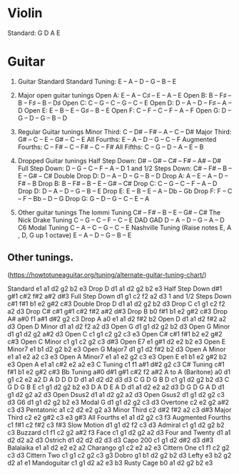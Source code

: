 
# Violin 
Standard: G D A E

# Guitar
1. Guitar Standard
Standard Tuning: E – A – D – G – B – E

2. Major open guitar tunings
Open A: E – A – C♯ – E – A – E
Open B: B – F♯ – B – F♯ – B – D♯
Open C: C – G – C – G – C – E
Open D: D – A – D – F♯ – A – D
Open E: E – B – E – G♯ – B – E
Open F: C – F – C – F – A – F
Open G: D – G – D – G –  B – D

3. Regular Guitar tunings
Minor Third: C – D# – F# – A – C – D#
Major Third: G# – C – E – G# – C – E
All Fourths: E – A – D – G – C – F
Augmented Fourths: C – F# – C – F# – C – F#
All Fifths: C – G – D – A – E – B

4. Dropped Guitar tunings
Half Step Down: D# – G# – C# – F# – A# – D#
Full Step Down: D – G – C – F – A – D
1 and 1/2 Steps Down: C# – F# – B – E – G# – C#
Double Drop D: D – A – D – G – B – D
Drop A: A – E – A – D – F# – B
Drop B: B – F# – B – E – G# – C#
Drop C: C – G – C – F – A – D
Drop D: D – A – D – G – B – E
Drop E: E – B – E – A – Db – Gb
Drop F: F – C – F – Bb – D – G
Drop G: G – D – G – C – E – A

5. Other guitar tunings
The Iommi Tuning	C# – F# – B – E – G# – C#
The Nick Drake Tuning	C – G – C – F – C – E
DAD GAD	D – A – D – G – A – D
C6 Modal Tuning	C – A – C – G – C – E
Nashville Tuning
(Raise notes E, A , D, G up 1 octave)	E – A – D – G – B – E


Other tunings.
--------------
(https://howtotuneaguitar.org/tuning/alternate-guitar-tuning-chart/)

Standard	e1	a1	d2	g2	b2	e3
Drop D	d1	a1	d2	g2	b2	e3
Half Step Down	d#1	g#1	c#2	f#2	a#2	d#3
Full Step Down	d1	g1	c2	f2	a2	d3
1 and 1/2 Steps Down	c#1	f#1	b1	e2	g#2	c#3
Double Drop D	d1	a1	d2	g2	b2	d3
Drop C	c1	g1	c2	f2	a2	d3
Drop C#	c#1	g#1	c#2	f#2	a#2	d#3
Drop B	b0	f#1	b1	e2	g#2	c#3
Drop A#	a#0	f1	a#1	d#2	g2	c3
Drop A	a0	e1	a1	d2	f#2	b2
Open D	d1	a1	d2	f#2	a2	d3
Open D Minor	d1	a1	d2	f2	a2	d3
Open G	d1	g1	d2	g2	b2	d3
Open G Minor	d1	g1	d2	g2	a#2	d3
Open C	c1	g1	c2	g2	c3	e3
Open C#	c#1	f#1	b2	e2	g#2	c#3
Open C Minor	c1	g1	c2	g2	c3	d#3
Open E7	e1	g#1	d2	e2	b2	e3
Open E Minor7	e1	b1	d2	g2	b2	e3
Open G Major7	d1	g1	d2	f#2	b2	d3
Open A Minor	e1	a1	e2	a2	c3	e3
Open A Minor7	e1	a1	e2	g2	c3	e3
Open E	e1	b1	e2	g#2	b2	e3
Open A	e1	a1	c#2	e2	a2	e3
C Tuning	c1	f1	a#1	d#2	g2	c3
C# Tuning	c#1	f#1	b1	e2	g#2	c#3
Bb Tuning	a#0	d#1	g#1	c#2	f2	a#2
A to A (Baritone)	a0	d1	g1	c2	e2	a2
D A D D D D	d1	a1	d2	d2	d3	d3
C G D G B D	c1	g1	d2	g2	b2	d3
C G D G B E	c1	g1	d2	g2	b2	e3
D A D E A D	d1	a1	d2	e2	a2	d3
D G D G A D	d1	g1	d2	g2	a2	d3
Open Dsus2	d1	a1	d2	g2	a2	d3
Open Gsus2	d1	g1	d2	g2	c3	d3
G6	d1	g1	d2	g2	b2	e3
Modal G	d1	g1	d2	g2	c3	d3
Overtone	c2	e2	g2	a#2	c3	d3
Pentatonic	a1	c2	d2	e2	g2	a3
Minor Third	c2	d#2	f#2	a2	c3	d#3
Major Third	c2	e2	g#2	c3	e3	g#3
All Fourths	e1	a1	d2	g2	c3	f3
Augmented Fourths	c1	f#1	c2	f#2	c3	f#3
Slow Motion	d1	g1	d2	f2	c3	d3
Admiral	c1	g1	d2	g2	b2	c3
Buzzard	c1	f1	c2	g2	a#2	f3
Face	c1	g1	d2	g2	a2	d3
Four and Twenty	d1	a1	d2	d2	a2	d3
Ostrich	d1	d2	d2	d2	d3	d3
Capo 200	c1	g1	d2	d#2	d3	d#3
Balalaika	e1	a1	d2	e2	e2	a2
Charango		g1	c2	e2	a2	e3
Cittern One	c1	f1	c2	g2	c3	d3
Cittern Two	c1	g1	c2	g2	c3	g3
Dobro	g1	b1	d2	g2	b2	d3
Lefty	e3	b2	g2	d2	a1	e1
Mandoguitar	c1	g1	d2	a2	e3	b3
Rusty Cage	b0	a1	d2	g2	b2	e3
